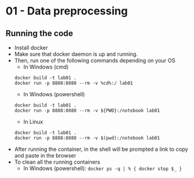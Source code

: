 # 01 - Data preprocessing

## Running the code

- Install docker
- Make sure that docker daemon is up and running.
- Then, run one of the following commands depending on your OS
    - In Windows (cmd)
    ```
    docker build -t lab01 .
    docker run -p 8888:8888 --rm -v %cd%:/ lab01
    ```
    - In Windows (powershell)
    ```
    docker build -t lab01 .
    docker run -p 8888:8888 --rm -v ${PWD}:/notebook lab01
    ```
    - In Linux
    ```
    docker build -t lab01 .
    docker run -p 8888:8888 --rm -v $(pwd):/notebook lab01
    ```
- After running the container, in the shell will be prompted a link to copy and paste in the browser
- To clean all the running containers
    - In Windows (powershell): `docker ps -q | % { docker stop $_ }`